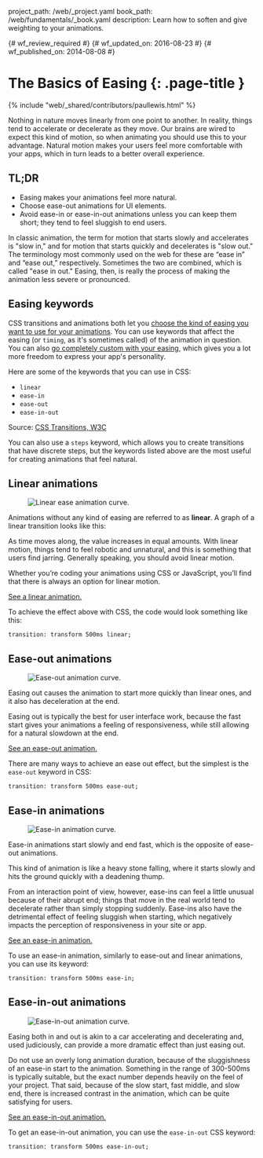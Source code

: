 project_path: /web/_project.yaml
book_path: /web/fundamentals/_book.yaml
description: Learn how to soften and give weighting to your animations.

{# wf_review_required #}
{# wf_updated_on: 2016-08-23 #}
{# wf_published_on: 2014-08-08 #}

# The Basics of Easing {: .page-title }

{% include "web/_shared/contributors/paullewis.html" %}

Nothing in nature moves linearly from one point to another. In reality, things tend to accelerate or decelerate as they move. Our brains are wired to expect this kind of motion, so when animating you should use this to your advantage. Natural motion makes your users feel more comfortable with your apps, which in turn leads to a better overall experience.

## TL;DR
* Easing makes your animations feel more natural.
* Choose ease-out animations for UI elements.
* Avoid ease-in or ease-in-out animations unless you can keep them short; they tend to feel sluggish to end users.


In classic animation, the term for motion that starts slowly and accelerates is "slow in," and for motion that starts quickly and decelerates is "slow out." The terminology most commonly used on the web for these are “ease in” and “ease out,” respectively. Sometimes the two are combined, which is called "ease in out." Easing, then, is really the process of making the animation less severe or pronounced.

## Easing keywords

CSS transitions and animations both let you [choose the kind of easing you want to use for your animations](choosing-the-right-easing). You can use keywords that affect the easing (or `timing`, as it's sometimes called) of the animation in question. You can also [go completely custom with your easing](custom-easing), which gives you a lot more freedom to express your app's personality.

Here are some of the keywords that you can use in CSS:

* `linear`
* `ease-in`
* `ease-out`
* `ease-in-out`

Source: [CSS Transitions, W3C](http://www.w3.org/TR/css3-transitions/#transition-timing-function-property)

You can also use a `steps` keyword, which allows you to create transitions that have discrete steps, but the keywords listed above are the most useful for creating animations that feel natural.

## Linear animations

<div class="attempt-right">
  <figure>
    <img src="images/linear.png" alt="Linear ease animation curve." />
  </figure>
</div>

Animations without any kind of easing are referred to as **linear**. A graph of a linear transition looks like this:

As time moves along, the value increases in equal amounts. With linear motion, things tend to feel robotic and unnatural, and this is something that users find jarring. Generally speaking, you should avoid linear motion.

Whether you’re coding your animations using CSS or JavaScript, you’ll find that there is always an option for linear motion. 

<a href="https://googlesamples.github.io/web-fundamentals/samples/fundamentals/design-and-ui/animations/box-move-linear.html">See a linear animation.</a>

<div style="clear:both;"></div>

To achieve the effect above with CSS, the code would look something like this:


    transition: transform 500ms linear;
    


## Ease-out animations

<div class="attempt-right">
  <figure>
    <img src="images/ease-out.png" alt="Ease-out animation curve." />
  </figure>
</div>

Easing out causes the animation to start more quickly than linear ones, and it also has deceleration at the end.

Easing out is typically the best for user interface work, because the fast start gives your animations a feeling of responsiveness, while still allowing for a natural slowdown at the end.

<a href="https://googlesamples.github.io/web-fundamentals/samples/fundamentals/design-and-ui/animations/box-move-ease-out.html">See an ease-out animation.</a>

<div style="clear:both;"></div>

There are many ways to achieve an ease out effect, but the simplest is the `ease-out` keyword in CSS:


    transition: transform 500ms ease-out;
    


## Ease-in animations

<div class="attempt-right">
  <figure>
    <img src="images/ease-in.png" alt="Ease-in animation curve." />
  </figure>
</div>

Ease-in animations start slowly and end fast, which is the opposite of ease-out animations.

This kind of animation is like a heavy stone falling, where it starts slowly and hits the ground quickly with a deadening thump.

From an interaction point of view, however, ease-ins can feel a little unusual because of their abrupt end; things that move in the real world tend to decelerate rather than simply stopping suddenly. Ease-ins also have the detrimental effect of feeling sluggish when starting, which negatively impacts the perception of responsiveness in your site or app.

<a href="https://googlesamples.github.io/web-fundamentals/samples/fundamentals/design-and-ui/animations/box-move-ease-in.html">See an ease-in animation.</a>

<div style="clear:both;"></div>

To use an ease-in animation, similarly to ease-out and linear animations, you can use its keyword:


    transition: transform 500ms ease-in;
    

## Ease-in-out animations

<div class="attempt-right">
  <figure>
    <img src="images/ease-in-out.png" alt="Ease-in-out animation curve." />
  </figure>
</div>

Easing both in and out is akin to a car accelerating and decelerating and, used judiciously, can provide a more dramatic effect than just easing out.

Do not use an overly long animation duration, because of the sluggishness of an ease-in start to the animation. Something in the range of 300-500ms is typically suitable, but the exact number depends heavily on the feel of your project. That said, because of the slow start, fast middle, and slow end, there is increased contrast in the animation, which can be quite satisfying for users.

<a href="https://googlesamples.github.io/web-fundamentals/samples/fundamentals/design-and-ui/animations/box-move-ease-in-out.html">See an ease-in-out animation.</a>

<div style="clear:both;"></div>


To get an ease-in-out animation, you can use the `ease-in-out` CSS keyword:


    transition: transform 500ms ease-in-out;
    



